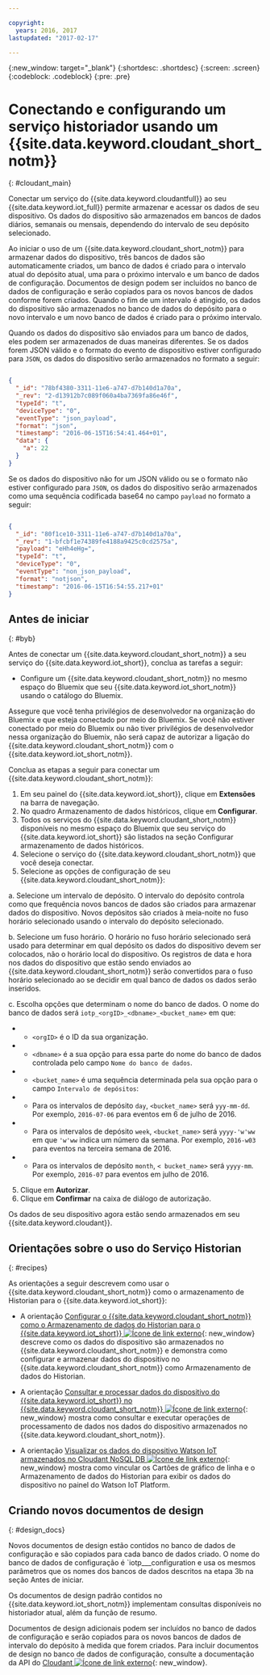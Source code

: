 ```yaml
---

copyright:
  years: 2016, 2017
lastupdated: "2017-02-17"

---
```


{:new_window: target="\_blank"}
{:shortdesc: .shortdesc}
{:screen: .screen}
{:codeblock: .codeblock}
{:pre: .pre}

# Conectando e configurando um serviço historiador usando um {{site.data.keyword.cloudant_short_notm}}  
{: #cloudant_main}

Conectar um serviço do {{site.data.keyword.cloudantfull}} ao seu {{site.data.keyword.iot_full}} permite armazenar e acessar os dados de seu dispositivo. Os dados do dispositivo são armazenados em bancos de dados diários, semanais ou mensais, dependendo do intervalo de seu depósito selecionado.

Ao iniciar o uso de um {{site.data.keyword.cloudant_short_notm}} para armazenar dados do dispositivo, três bancos de dados são automaticamente criados, um banco de dados é criado para o intervalo atual do depósito atual, uma para o próximo intervalo e um banco de dados de configuração. Documentos de design podem ser incluídos no banco de dados de configuração e serão copiados para os novos bancos de dados conforme forem criados. Quando o fim de um intervalo é atingido, os dados do dispositivo são armazenados no banco de dados do depósito para o novo intervalo e um novo banco de dados é criado para o próximo intervalo.

Quando os dados do dispositivo são enviados para um banco de dados, eles podem ser armazenados de duas maneiras diferentes. Se os dados forem JSON válido e o formato do evento de dispositivo estiver configurado para `JSON`, os dados do dispositivo serão armazenados no formato a seguir:

```json

{
  "_id": "78bf4380-3311-11e6-a747-d7b140d1a70a",
  "_rev": "2-d13912b7c089f060a4ba7369fa86e46f",
  "typeId": "t",
  "deviceType": "0",
  "eventType": "json_payload",
  "format": "json",
  "timestamp": "2016-06-15T16:54:41.464+01",
  "data": {
    "a": 22
  }
}

```

Se os dados do dispositivo não for um JSON válido ou se o formato não estiver configurado para `JSON`, os dados do dispositivo serão armazenados como uma sequência codificada base64 no campo `payload` no formato a seguir:

```json

{
  "_id": "80f1ce10-3311-11e6-a747-d7b140d1a70a",
  "_rev": "1-bfcbf1e74389fe4188a9425c0cd2575a",
  "payload": "eHh4eHg=",
  "typeId": "t",
  "deviceType": "0",
  "eventType": "non_json_payload",
  "format": "notjson",
  "timestamp": "2016-06-15T16:54:55.217+01"
}

```

## Antes de iniciar  
{: #byb}

Antes de conectar um {{site.data.keyword.cloudant_short_notm}} a seu serviço do {{site.data.keyword.iot_short}}, conclua as tarefas a seguir:

- Configure um {{site.data.keyword.cloudant_short_notm}} no mesmo espaço do Bluemix que seu {{site.data.keyword.iot_short_notm}} usando o catálogo do Bluemix.

Assegure que você tenha privilégios de desenvolvedor na organização do Bluemix e que esteja conectado por meio do Bluemix. Se você não estiver conectado por meio do Bluemix ou não tiver privilégios de desenvolvedor nessa organização do Bluemix, não será capaz de autorizar a ligação do {{site.data.keyword.cloudant_short_notm}} com o {{site.data.keyword.iot_short_notm}}.

Conclua as etapas a seguir para conectar um {{site.data.keyword.cloudant_short_notm}}:

1. Em seu painel do {{site.data.keyword.iot_short}}, clique em **Extensões** na barra de navegação.
2. No quadro Armazenamento de dados históricos, clique em **Configurar**.
2. Todos os serviços do {{site.data.keyword.cloudant_short_notm}} disponíveis no mesmo espaço do Bluemix que seu serviço do {{site.data.keyword.iot_short}} são listados na seção Configurar armazenamento de dados históricos.
3. Selecione o serviço do {{site.data.keyword.cloudant_short_notm}} que você deseja conectar.
4. Selecione as opções de configuração de seu {{site.data.keyword.cloudant_short_notm}}:

  a. Selecione um intervalo de depósito. O intervalo do depósito controla como que frequência novos bancos de dados são criados para armazenar dados do dispositivo. Novos depósitos são criados à meia-noite no fuso horário selecionado usando o intervalo do depósito selecionado.

  b. Selecione um fuso horário. O horário no fuso horário selecionado será usado para determinar em qual depósito os dados do dispositivo devem ser colocados, não o horário local do dispositivo. Os registros de data e hora nos dados do dispositivo que estão sendo enviados ao {{site.data.keyword.cloudant_short_notm}} serão convertidos para o fuso horário selecionado ao se decidir em qual banco de dados os dados serão inseridos.

  c. Escolha opções que determinam o nome do banco de dados. O nome do banco de dados será `iotp_<orgID>_<dbname>_<bucket_name>` em que:

 +  * `<orgID>` é o ID da sua organização.
 +  * `<dbname>` é a sua opção para essa parte do nome do banco de dados controlada pelo campo `Nome do banco de dados`.
 +  * `<bucket_name>` é uma sequência determinada pela sua opção para o campo `Intervalo de depósitos`:
 +    * Para os intervalos de depósito `day`, `<bucket_name>` será `yyy-mm-dd`.  Por exemplo, `2016-07-06` para eventos em 6 de julho de 2016.
 +    * Para os intervalos de depósito `week`, `<bucket_name>` será `yyyy-'w'ww` em que `'w'ww` indica um número da semana.  Por exemplo, `2016-w03` para eventos na terceira semana de 2016.
 +    * Para os intervalos de depósito `month`, `< bucket_name>` será `yyyy-mm`.  Por exemplo, `2016-07` para eventos em julho de 2016.

5. Clique em **Autorizar**.
6. Clique em **Confirmar** na caixa de diálogo de autorização.

Os dados de seu dispositivo agora estão sendo armazenados em seu {{site.data.keyword.cloudant}}.

## Orientações sobre o uso do Serviço Historian  
{: #recipes}

As orientações a seguir descrevem como usar o {{site.data.keyword.cloudant_short_notm}} como o armazenamento de Historian para o {{site.data.keyword.iot_short}}:

- A orientação [Configurar
o {{site.data.keyword.cloudant_short_notm}} como o Armazenamento de dados do Historian para o {{site.data.keyword.iot_short}} ![Ícone de link externo](../../icons/launch-glyph.svg)](https://developer.ibm.com/recipes/tutorials/cloudant-nosql-db-as-historian-data-storage-for-ibm-watson-iot-parti/){: new_window} descreve como os dados do dispositivo são armazenados no
{{site.data.keyword.cloudant_short_notm}} e demonstra como configurar e armazenar dados do dispositivo no {{site.data.keyword.cloudant_short_notm}} como Armazenamento
de dados do Historian.

- A orientação [Consultar e processar dados do dispositivo do {{site.data.keyword.iot_short}}
no {{site.data.keyword.cloudant_short_notm}} ![Ícone de link externo](../../icons/launch-glyph.svg)](https://developer.ibm.com/recipes/tutorials/cloudant-nosql-db-as-historian-data-storage-for-ibm-watson-iot-partii){: new_window} mostra como consultar e executar operações de processamento de dados nos dados do dispositivo armazenados no {{site.data.keyword.cloudant_short_notm}}.

- A orientação [Visualizar os dados do dispositivo Watson IoT armazenados no Cloudant NoSQL DB ![Ícone de link
externo](../../icons/launch-glyph.svg)](https://developer.ibm.com/recipes/?post_type=pnext_tutorial&p=27327){: new_window} mostra como vincular os Cartões de gráfico de linha e o Armazenamento de dados do Historian para exibir os dados do dispositivo no painel do Watson IoT Platform.


## Criando novos documentos de design  
{: #design_docs}

Novos documentos de design estão contidos no banco de dados de configuração e são copiados para cada banco de dados criado. O nome do banco de dados de configuração é `iotp_<orgid>_<choice>_configuration
e usa os mesmos parâmetros que os nomes dos bancos de dados descritos na etapa 3b na seção Antes de iniciar.

Os documentos de design padrão contidos no {{site.data.keyword.iot_short_notm}} implementam consultas disponíveis no historiador atual, além da função de resumo.

Documentos de design adicionais podem ser incluídos no banco de dados de configuração e serão copiados para os novos bancos de dados de intervalo do depósito à medida que forem criados. Para incluir documentos de design no banco de dados de configuração, consulte a documentação da API do [Cloudant ![Ícone de link externo](../icons/launch-glyph.svg)](https://docs.cloudant.com/document.html){: new_window}.

<!--  # Related links
{: #rellinks}
* [Querying your {{site.data.keyword.cloudant_short_notm}}](link) -->
